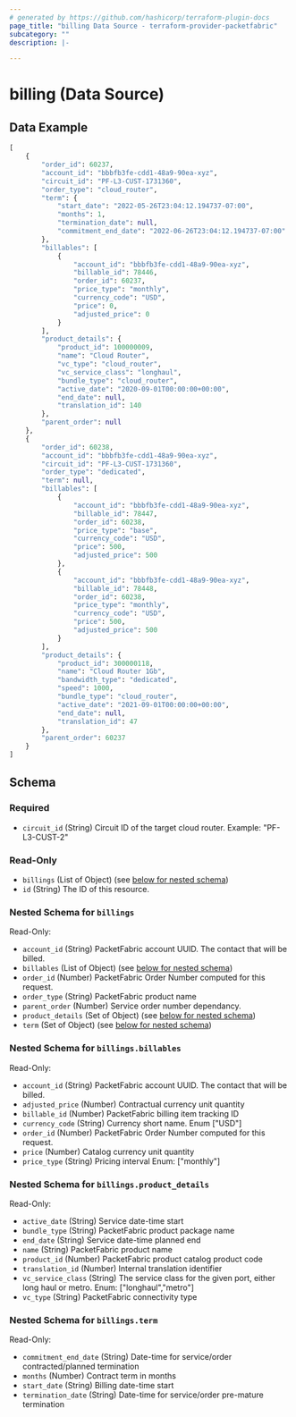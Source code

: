 ```yaml
---
# generated by https://github.com/hashicorp/terraform-plugin-docs
page_title: "billing Data Source - terraform-provider-packetfabric"
subcategory: ""
description: |-

---
```


# billing (Data Source)



## Data Example

```terraform
[
    {
        "order_id": 60237,
        "account_id": "bbbfb3fe-cdd1-48a9-90ea-xyz",
        "circuit_id": "PF-L3-CUST-1731360",
        "order_type": "cloud_router",
        "term": {
            "start_date": "2022-05-26T23:04:12.194737-07:00",
            "months": 1,
            "termination_date": null,
            "commitment_end_date": "2022-06-26T23:04:12.194737-07:00"
        },
        "billables": [
            {
                "account_id": "bbbfb3fe-cdd1-48a9-90ea-xyz",
                "billable_id": 78446,
                "order_id": 60237,
                "price_type": "monthly",
                "currency_code": "USD",
                "price": 0,
                "adjusted_price": 0
            }
        ],
        "product_details": {
            "product_id": 100000009,
            "name": "Cloud Router",
            "vc_type": "cloud_router",
            "vc_service_class": "longhaul",
            "bundle_type": "cloud_router",
            "active_date": "2020-09-01T00:00:00+00:00",
            "end_date": null,
            "translation_id": 140
        },
        "parent_order": null
    },
    {
        "order_id": 60238,
        "account_id": "bbbfb3fe-cdd1-48a9-90ea-xyz",
        "circuit_id": "PF-L3-CUST-1731360",
        "order_type": "dedicated",
        "term": null,
        "billables": [
            {
                "account_id": "bbbfb3fe-cdd1-48a9-90ea-xyz",
                "billable_id": 78447,
                "order_id": 60238,
                "price_type": "base",
                "currency_code": "USD",
                "price": 500,
                "adjusted_price": 500
            },
            {
                "account_id": "bbbfb3fe-cdd1-48a9-90ea-xyz",
                "billable_id": 78448,
                "order_id": 60238,
                "price_type": "monthly",
                "currency_code": "USD",
                "price": 500,
                "adjusted_price": 500
            }
        ],
        "product_details": {
            "product_id": 300000118,
            "name": "Cloud Router 1Gb",
            "bandwidth_type": "dedicated",
            "speed": 1000,
            "bundle_type": "cloud_router",
            "active_date": "2021-09-01T00:00:00+00:00",
            "end_date": null,
            "translation_id": 47
        },
        "parent_order": 60237
    }
]
```

## Schema

### Required

- `circuit_id` (String) Circuit ID of the target cloud router.
		Example: "PF-L3-CUST-2"

### Read-Only

- `billings` (List of Object) (see [below for nested schema](#nestedatt--billings))
- `id` (String) The ID of this resource.

<a id="nestedatt--billings"></a>
### Nested Schema for `billings`

Read-Only:

- `account_id` (String) PacketFabric account UUID. The contact that will be billed.
- `billables` (List of Object) (see [below for nested schema](#nestedobjatt--billings--billables))
- `order_id` (Number) PacketFabric Order Number computed for this request.
- `order_type` (String) PacketFabric product name
- `parent_order` (Number) Service order number dependancy.
- `product_details` (Set of Object) (see [below for nested schema](#nestedobjatt--billings--product_details))
- `term` (Set of Object) (see [below for nested schema](#nestedobjatt--billings--term))

<a id="nestedobjatt--billings--billables"></a>
### Nested Schema for `billings.billables`

Read-Only:

- `account_id` (String) PacketFabric account UUID. The contact that will be billed.
- `adjusted_price` (Number) Contractual currency unit quantity
- `billable_id` (Number) PacketFabric billing item tracking ID
- `currency_code` (String) Currency short name.
			Enum ["USD"]
- `order_id` (Number) PacketFabric Order Number computed for this request.
- `price` (Number) Catalog currency unit quantity
- `price_type` (String) Pricing interval
			Enum: ["monthly"]


<a id="nestedobjatt--billings--product_details"></a>
### Nested Schema for `billings.product_details`

Read-Only:

- `active_date` (String) Service date-time start
- `bundle_type` (String) PacketFabric product package name
- `end_date` (String) Service date-time planned end
- `name` (String) PacketFabric product name
- `product_id` (Number) PacketFabric product catalog product code
- `translation_id` (Number) Internal translation identifier
- `vc_service_class` (String) The service class for the given port, either long haul or metro.
			Enum: ["longhaul","metro"]
- `vc_type` (String) PacketFabric connectivity type


<a id="nestedobjatt--billings--term"></a>
### Nested Schema for `billings.term`

Read-Only:

- `commitment_end_date` (String) Date-time for service/order contracted/planned termination
- `months` (Number) Contract term in months
- `start_date` (String) Billing date-time start
- `termination_date` (String) Date-time for service/order pre-mature termination
